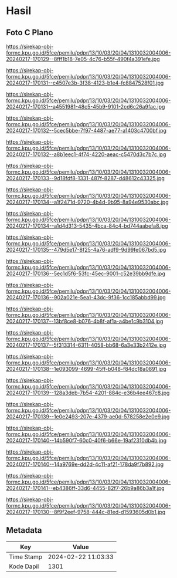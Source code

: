 # Hasil

## Foto C Plano

https://sirekap-obj-formc.kpu.go.id/5fce/pemilu/pdpr/13/10/03/20/04/1310032004006-20240217-170129--8fff1b18-7e05-4c76-b55f-490f4a391efe.jpg

https://sirekap-obj-formc.kpu.go.id/5fce/pemilu/pdpr/13/10/03/20/04/1310032004006-20240217-170131--c4507e3b-3f38-4123-b1e4-fc8847528f01.jpg

https://sirekap-obj-formc.kpu.go.id/5fce/pemilu/pdpr/13/10/03/20/04/1310032004006-20240217-170131--a4551981-48c5-45b9-9101-2cd6c26a9fac.jpg

https://sirekap-obj-formc.kpu.go.id/5fce/pemilu/pdpr/13/10/03/20/04/1310032004006-20240217-170132--5cec5bbe-7f97-4487-ae77-a1403c4700bf.jpg

https://sirekap-obj-formc.kpu.go.id/5fce/pemilu/pdpr/13/10/03/20/04/1310032004006-20240217-170132--a8b1eec1-4f74-4220-aeac-c5470d3c7b7c.jpg

https://sirekap-obj-formc.kpu.go.id/5fce/pemilu/pdpr/13/10/03/20/04/1310032004006-20240217-170133--9d18fdf8-1331-487f-8287-d48612c43325.jpg

https://sirekap-obj-formc.kpu.go.id/5fce/pemilu/pdpr/13/10/03/20/04/1310032004006-20240217-170134--a1f2471d-9720-4b4d-9b95-8a94e9530abc.jpg

https://sirekap-obj-formc.kpu.go.id/5fce/pemilu/pdpr/13/10/03/20/04/1310032004006-20240217-170134--a1d4d313-5435-4bca-84c4-bd744aabefa8.jpg

https://sirekap-obj-formc.kpu.go.id/5fce/pemilu/pdpr/13/10/03/20/04/1310032004006-20240217-170135--479d5e17-8f25-4a76-adf9-9d99fe067bd5.jpg

https://sirekap-obj-formc.kpu.go.id/5fce/pemilu/pdpr/13/10/03/20/04/1310032004006-20240217-170136--5ec1d5f6-53fc-45ec-9001-c52e39bb9dfe.jpg

https://sirekap-obj-formc.kpu.go.id/5fce/pemilu/pdpr/13/10/03/20/04/1310032004006-20240217-170136--902a021e-5ea1-43dc-9f36-1cc185abbd99.jpg

https://sirekap-obj-formc.kpu.go.id/5fce/pemilu/pdpr/13/10/03/20/04/1310032004006-20240217-170137--13bf8ce8-b076-4b8f-af1a-a4be1c9b3104.jpg

https://sirekap-obj-formc.kpu.go.id/5fce/pemilu/pdpr/13/10/03/20/04/1310032004006-20240217-170137--5f313314-6311-4058-bb68-6a3e33b2412e.jpg

https://sirekap-obj-formc.kpu.go.id/5fce/pemilu/pdpr/13/10/03/20/04/1310032004006-20240217-170138--1e093099-4699-45ff-b048-f84dc18a0891.jpg

https://sirekap-obj-formc.kpu.go.id/5fce/pemilu/pdpr/13/10/03/20/04/1310032004006-20240217-170139--128a3deb-7b54-4201-884c-e36b4ee467c8.jpg

https://sirekap-obj-formc.kpu.go.id/5fce/pemilu/pdpr/13/10/03/20/04/1310032004006-20240217-170139--1e0e2493-207e-4379-ae0d-578258e2e0e9.jpg

https://sirekap-obj-formc.kpu.go.id/5fce/pemilu/pdpr/13/10/03/20/04/1310032004006-20240217-170140--14b590f7-60c0-40f6-b66e-19af2310db4b.jpg

https://sirekap-obj-formc.kpu.go.id/5fce/pemilu/pdpr/13/10/03/20/04/1310032004006-20240217-170140--14a9769e-dd2d-4c11-af21-178da9f7b892.jpg

https://sirekap-obj-formc.kpu.go.id/5fce/pemilu/pdpr/13/10/03/20/04/1310032004006-20240217-170141--eb4386ff-33d6-4455-82f7-26b9a86b3a1f.jpg

https://sirekap-obj-formc.kpu.go.id/5fce/pemilu/pdpr/13/10/03/20/04/1310032004006-20240217-170130--8f9f2eef-9758-444c-81ed-d1593605d0b1.jpg


## Metadata

| Key        | Value               |
| ---------- | ------------------- |
| Time Stamp | 2024-02-22 11:03:33 |
| Kode Dapil | 1301                |



